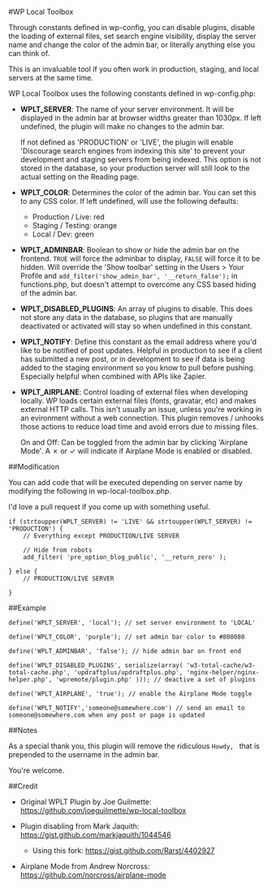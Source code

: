 #WP Local Toolbox

Through constants defined in wp-config, you can disable plugins, disable the  loading of external files, set search engine visibility, display the server name and change the color of the admin bar, or literally anything else you can think of.

This is an invaluable tool if you often work in production, staging, and local servers at the same time. 

WP Local Toolbox uses the following constants defined in wp-config.php:

* **WPLT_SERVER**: The name of your server environment. It will be displayed in the admin bar at browser widths greater than 1030px. If left undefined, the plugin will make no changes to the admin bar. 

	If not defined as 'PRODUCTION' or 'LIVE', the plugin will enable 'Discourage search engines from indexing this site' to prevent your development and staging servers from being indexed. This option is not stored in the database, so your production server will still look to the actual setting on the Reading page.

* **WPLT_COLOR**: Determines the color of the admin bar. You can set this to any CSS color. If left undefined, will use the following defaults: 
	
	* Production / Live: red
	* Staging / Testing: orange
	* Local / Dev: green

* **WPLT_ADMINBAR**: Boolean to show or hide the admin bar on the frontend. `TRUE` will force the adminbar to display, `FALSE` will force it to be hidden. Will override the 'Show toolbar' setting in the Users > Your Profile and `add_filter('show_admin_bar', '__return_false');` in functions.php, but doesn't attempt to overcome any CSS based hiding of the admin bar.

* **WPLT_DISABLED_PLUGINS**: An array of plugins to disable. This does not store any data in the database, so plugins that are manually deactivated or activated will stay so when undefined in this constant.

* **WPLT_NOTIFY**: Define this constant as the email address where you'd like to be notified of post updates. Helpful in production to see if a client has submitted a new post, or in development to see if data is being added to the staging environment so you know to pull before pushing. Especially helpful when combined with APIs like Zapier.

* **WPLT_AIRPLANE**: Control loading of external files when developing locally. WP loads certain external files (fonts, gravatar, etc) and makes external HTTP calls. This isn't usually an issue, unless you're working in an evironment without a web connection. This plugin removes / unhooks those actions to reduce load time and avoid errors due to missing files.

	On and Off: Can be toggled from the admin bar by clicking 'Airplane Mode'. A ✗ or ✓ will indicate if Airplane Mode is enabled or disabled. 

##Modification

You can add code that will be executed depending on server name by modifying the following in wp-local-toolbox.php.

I'd love a pull request if you come up with something useful.

```
if (strtoupper(WPLT_SERVER) != 'LIVE' && strtoupper(WPLT_SERVER) != 'PRODUCTION') {
	// Everything except PRODUCTION/LIVE SERVER

	// Hide from robots
	add_filter( 'pre_option_blog_public', '__return_zero' );

} else {
	// PRODUCTION/LIVE SERVER

}
```

##Example

```
define('WPLT_SERVER', 'local'); // set server environment to 'LOCAL'

define('WPLT_COLOR', 'purple'); // set admin bar color to #800080

define('WPLT_ADMINBAR', 'false'); // hide admin bar on front end

define('WPLT_DISABLED_PLUGINS', serialize(array( 'w3-total-cache/w3-total-cache.php', 'updraftplus/updraftplus.php', 'nginx-helper/nginx-helper.php', 'wpremote/plugin.php' ))); // deactive a set of plugins

define('WPLT_AIRPLANE', 'true'); // enable the Airplane Mode toggle

define('WPLT_NOTIFY','someone@somewhere.com') // send an email to someone@somewhere.com when any post or page is updated
```

##Notes

As a special thank you, this plugin will remove the ridiculous `Howdy, ` that is prepended to the username in the admin bar.

You're welcome.

##Credit

* Original WPLT Plugin by Joe Guilmette: https://github.com/joeguilmette/wp-local-toolbox 

* Plugin disabling from Mark Jaquith: https://gist.github.com/markjaquith/1044546

	* Using this fork: https://gist.github.com/Rarst/4402927

* Airplane Mode from Andrew Norcross: https://github.com/norcross/airplane-mode
